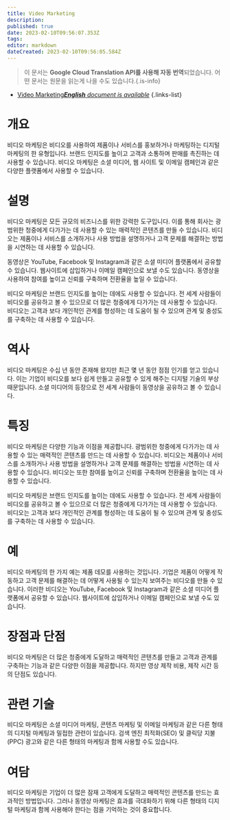 ```yaml
---
title: Video Marketing
description: 
published: true
date: 2023-02-10T09:56:07.353Z
tags: 
editor: markdown
dateCreated: 2023-02-10T09:56:05.584Z
---
```


> 이 문서는 **Google Cloud Translation API를 사용해 자동 번역**되었습니다.
어떤 문서는 원문을 읽는게 나을 수도 있습니다.{.is-info}



- [Video Marketing***English** document is available*](/en/Knowledge-base/Dictionary/video-marketing)
{.links-list}

  
# 개요
비디오 마케팅은 비디오를 사용하여 제품이나 서비스를 홍보하거나 마케팅하는 디지털 마케팅의 한 유형입니다. 브랜드 인지도를 높이고 고객과 소통하며 판매를 촉진하는 데 사용할 수 있습니다. 비디오 마케팅은 소셜 미디어, 웹 사이트 및 이메일 캠페인과 같은 다양한 플랫폼에서 사용할 수 있습니다.

# 설명
비디오 마케팅은 모든 규모의 비즈니스를 위한 강력한 도구입니다. 이를 통해 회사는 광범위한 청중에게 다가가는 데 사용할 수 있는 매력적인 콘텐츠를 만들 수 있습니다. 비디오는 제품이나 서비스를 소개하거나 사용 방법을 설명하거나 고객 문제를 해결하는 방법을 시연하는 데 사용할 수 있습니다.

동영상은 YouTube, Facebook 및 Instagram과 같은 소셜 미디어 플랫폼에서 공유할 수 있습니다. 웹사이트에 삽입하거나 이메일 캠페인으로 보낼 수도 있습니다. 동영상을 사용하여 참여를 높이고 신뢰를 구축하며 전환율을 높일 수 있습니다.

비디오 마케팅은 브랜드 인지도를 높이는 데에도 사용할 수 있습니다. 전 세계 사람들이 비디오를 공유하고 볼 수 있으므로 더 많은 청중에게 다가가는 데 사용할 수 있습니다. 비디오는 고객과 보다 개인적인 관계를 형성하는 데 도움이 될 수 있으며 관계 및 충성도를 구축하는 데 사용할 수 있습니다.

# 역사
비디오 마케팅은 수십 년 동안 존재해 왔지만 최근 몇 년 동안 점점 인기를 얻고 있습니다. 이는 기업이 비디오를 보다 쉽게 만들고 공유할 수 있게 해주는 디지털 기술의 부상 때문입니다. 소셜 미디어의 등장으로 전 세계 사람들이 동영상을 공유하고 볼 수 있습니다.

# 특징
비디오 마케팅은 다양한 기능과 이점을 제공합니다. 광범위한 청중에게 다가가는 데 사용할 수 있는 매력적인 콘텐츠를 만드는 데 사용할 수 있습니다. 비디오는 제품이나 서비스를 소개하거나 사용 방법을 설명하거나 고객 문제를 해결하는 방법을 시연하는 데 사용할 수 있습니다. 비디오는 또한 참여를 높이고 신뢰를 구축하며 전환율을 높이는 데 사용할 수 있습니다.

비디오 마케팅은 브랜드 인지도를 높이는 데에도 사용할 수 있습니다. 전 세계 사람들이 비디오를 공유하고 볼 수 있으므로 더 많은 청중에게 다가가는 데 사용할 수 있습니다. 비디오는 고객과 보다 개인적인 관계를 형성하는 데 도움이 될 수 있으며 관계 및 충성도를 구축하는 데 사용할 수 있습니다.

# 예
비디오 마케팅의 한 가지 예는 제품 데모를 사용하는 것입니다. 기업은 제품이 어떻게 작동하고 고객 문제를 해결하는 데 어떻게 사용될 수 있는지 보여주는 비디오를 만들 수 있습니다. 이러한 비디오는 YouTube, Facebook 및 Instagram과 같은 소셜 미디어 플랫폼에서 공유할 수 있습니다. 웹사이트에 삽입하거나 이메일 캠페인으로 보낼 수도 있습니다.

# 장점과 단점
비디오 마케팅은 더 많은 청중에게 도달하고 매력적인 콘텐츠를 만들고 고객과 관계를 구축하는 기능과 같은 다양한 이점을 제공합니다. 하지만 영상 제작 비용, 제작 시간 등의 단점도 있습니다.

# 관련 기술
비디오 마케팅은 소셜 미디어 마케팅, 콘텐츠 마케팅 및 이메일 마케팅과 같은 다른 형태의 디지털 마케팅과 밀접한 관련이 있습니다. 검색 엔진 최적화(SEO) 및 클릭당 지불(PPC) 광고와 같은 다른 형태의 마케팅과 함께 사용할 수도 있습니다.

# 여담
비디오 마케팅은 기업이 더 많은 잠재 고객에게 도달하고 매력적인 콘텐츠를 만드는 효과적인 방법입니다. 그러나 동영상 마케팅은 효과를 극대화하기 위해 다른 형태의 디지털 마케팅과 함께 사용해야 한다는 점을 기억하는 것이 중요합니다.